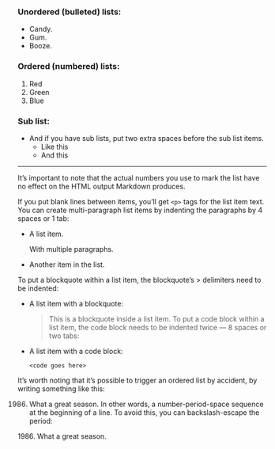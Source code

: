 ### Unordered (bulleted) lists:

* Candy.
* Gum.
* Booze.


### Ordered (numbered) lists:

1.  Red
2.  Green
3.  Blue


### Sub list:

- And if you have sub lists, put two extra spaces before the sub list items.
  - Like this
  - And this


---


It’s important to note that the actual numbers you use to mark the list have no effect on the HTML output Markdown produces.


If you put blank lines between items, you’ll get `<p>` tags for the list item text. You can create multi-paragraph list items by indenting the paragraphs by 4 spaces or 1 tab:

*   A list item.

    With multiple paragraphs.

*   Another item in the list.


To put a blockquote within a list item, the blockquote’s > delimiters need to be indented:

*   A list item with a blockquote:

    > This is a blockquote
    > inside a list item.
To put a code block within a list item, the code block needs to be indented twice — 8 spaces or two tabs:

*   A list item with a code block:

        <code goes here>
It’s worth noting that it’s possible to trigger an ordered list by accident, by writing something like this:

1986. What a great season.
In other words, a number-period-space sequence at the beginning of a line. To avoid this, you can backslash-escape the period:

1986\. What a great season.
